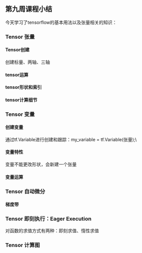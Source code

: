 ## 第九周课程小结
今天学习了tensorflow的基本用法以及张量相关的知识：
### Tensor 张量
#### Tensor创建
创建标量、两轴、三轴
#### tensor运算
#### tensor形状和索引
#### tensor计算细节
### Tensor 变量
#### 创建变量
通过tf.Variable进行创建和跟踪：my_variable = tf.Variable(张量);\
#### 变量特性
变量不能更改形状，会新建一个张量
#### 变量运算
### Tensor 自动微分
#### 梯度带
### Tensor 即刻执行：Eager Execution
对函数的求值方式有两种：即刻求值、惰性求值
### Tensor 计算图
